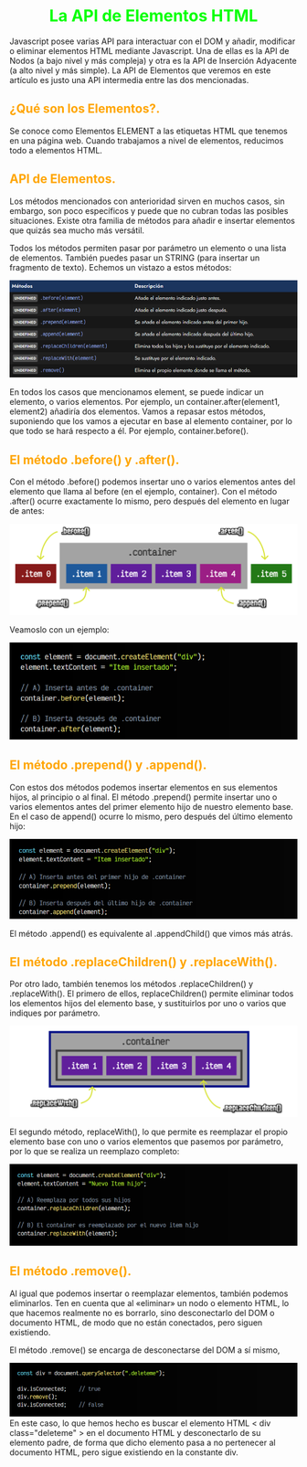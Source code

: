 # <span style="color:lime"><center>La API de Elementos HTML</center></span>

Javascript posee varias API para interactuar con el DOM y añadir, modificar o eliminar elementos HTML mediante Javascript. Una de ellas es la API de Nodos (a bajo nivel y más compleja) y otra es la API de Inserción Adyacente (a alto nivel y más simple). La API de Elementos que veremos en este artículo es justo una API intermedia entre las dos mencionadas.

## <span style="color:orange">¿Qué son los Elementos?.</span>
Se conoce como Elementos ELEMENT a las etiquetas HTML que tenemos en una página web. Cuando trabajamos a nivel de elementos, reducimos todo a elementos HTML.

## <span style="color:orange">API de Elementos.</span>
Los métodos mencionados con anterioridad sirven en muchos casos, sin embargo, son poco específicos y puede que no cubran todas las posibles situaciones. Existe otra familia de métodos para añadir e insertar elementos que quizás sea mucho más versátil.

Todos los métodos permiten pasar por parámetro un elemento o una lista de elementos. También puedes pasar un STRING (para insertar un fragmento de texto). Echemos un vistazo a estos métodos:

![alt text](./imagenes-la-api-de-elementos-html/image.png)

En todos los casos que mencionamos element, se puede indicar un elemento, o varios elementos. Por ejemplo, un container.after(element1, element2) añadiría dos elementos. Vamos a repasar estos métodos, suponiendo que los vamos a ejecutar en base al elemento container, por lo que todo se hará respecto a él. Por ejemplo, container.before().

## <span style="color:orange">El método .before() y .after().</span>
Con el método .before() podemos insertar uno o varios elementos antes del elemento que llama al before (en el ejemplo, container). Con el método .after() ocurre exactamente lo mismo, pero después del elemento en lugar de antes:

![alt text](./imagenes-la-api-de-elementos-html/prepend-append.png)

Veamoslo con un ejemplo:

![alt text](./imagenes-la-api-de-elementos-html/image-1.png)

## <span style="color:orange">El método .prepend() y .append().</span>
Con estos dos métodos podemos insertar elementos en sus elementos hijos, al principio o al final. El método .prepend() permite insertar uno o varios elementos antes del primer elemento hijo de nuestro elemento base. En el caso de append() ocurre lo mismo, pero después del último elemento hijo:

![alt text](./imagenes-la-api-de-elementos-html/image-2.png)

El método .append() es equivalente al .appendChild() que vimos más atrás.

## <span style="color:orange">El método .replaceChildren() y .replaceWith().</span>
Por otro lado, también tenemos los métodos .replaceChildren() y .replaceWith(). El primero de ellos, replaceChildren() permite eliminar todos los elementos hijos del elemento base, y sustituirlos por uno o varios que indiques por parámetro.

![alt text](./imagenes-la-api-de-elementos-html/replacewith-replacechildren.png)

El segundo método, replaceWith(), lo que permite es reemplazar el propio elemento base con uno o varios elementos que pasemos por parámetro, por lo que se realiza un reemplazo completo:

![alt text](./imagenes-la-api-de-elementos-html/image-3.png)

## <span style="color:orange">El método .remove().</span>
Al igual que podemos insertar o reemplazar elementos, también podemos eliminarlos. Ten en cuenta que al «eliminar» un nodo o elemento HTML, lo que hacemos realmente no es borrarlo, sino desconectarlo del DOM o documento HTML, de modo que no están conectados, pero siguen existiendo.

El método .remove() se encarga de desconectarse del DOM a sí mismo,

![alt text](./imagenes-la-api-de-elementos-html/image-4.png)
En este caso, lo que hemos hecho es buscar el elemento HTML < div class="deleteme" > en el documento HTML y desconectarlo de su elemento padre, de forma que dicho elemento pasa a no pertenecer al documento HTML, pero sigue existiendo en la constante div.


